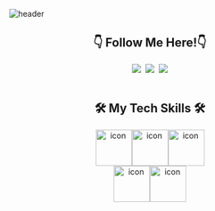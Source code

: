 ![header](https://capsule-render.vercel.app/api?type=wave&color=auto&height=300&section=header&text=Donghyeon%20render&fontSize=90)


<h2 align="center">👇 Follow Me Here!👇</h2>
<p align="center">
  <a href="https://velog.io/@hanser0204"><img src="https://img.shields.io/badge/Tech%20Blog-11B48A?style=flat-square&logo=Vimeo&logoColor=white&link=https://velog.io/@hanser0204"/></a>&nbsp
  <a href="https://www.instagram.com/ko._.sora/"><img src="https://img.shields.io/badge/Instagram-E4405F?style=flat-square&logo=Instagram&logoColor=white&link=https://www.instagram.com/ko._.sora/"/></a>&nbsp
  <a href="mailto:kodh0204@gmail.com"><img src="https://img.shields.io/badge/Gmail-d14836?style=flat-square&logo=Gmail&logoColor=white&link=kodh0204@gmail.com"/></a>
  
<br>
<br>

<h2 align="center"> 🛠 My Tech Skills 🛠 </h2>
<div align="center"><img src="https://techstack-generator.vercel.app/cpp-icon.svg" alt="icon" width="65" height="65" /><img src="https://techstack-generator.vercel.app/swift-icon.svg" alt="icon" width="65" height="65" /><img src="https://techstack-generator.vercel.app/python-icon.svg" alt="icon" width="65" height="65" /></div>
<div align="center"><img src="https://techstack-generator.vercel.app/github-icon.svg" alt="icon" width="65" height="65" /><img src="https://techstack-generator.vercel.app/aws-icon.svg" alt="icon" width="65" style="width: 65px; height: 65px;"/></div>

<br>
<br>
